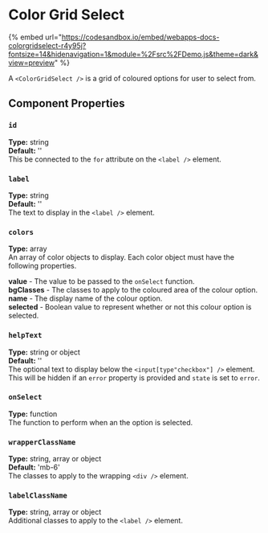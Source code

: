 # Color Grid Select

{% embed url="https://codesandbox.io/embed/webapps-docs-colorgridselect-r4y95j?fontsize=14&hidenavigation=1&module=%2Fsrc%2FDemo.js&theme=dark&view=preview" %}

A `<ColorGridSelect />` is a grid of coloured options for user to select from.

## Component Properties

### `id`

**Type:** string\
**Default:** ''\
This be connected to the `for` attribute on the `<label />` element.

### `label`

**Type:** string\
**Default:** ''\
The text to display in the `<label />` element.

### `colors`

**Type:** array\
An array of color objects to display. Each color object must have the following properties.

**value** - The value to be passed to the `onSelect` function.\
**bgClasses** - The classes to apply to the coloured area of the colour option.\
**name** - The display name of the colour option.\
**selected** - Boolean value to represent whether or not this colour option is selected.

### `helpText`

**Type:** string or object\
**Default:** ''\
The optional text to display below the `<input[type"checkbox"] />` element.\
This will be hidden if an `error` property is provided and `state` is set to `error`.

### `onSelect`

**Type:** function\
The function to perform when an the option is selected.

### `wrapperClassName`

**Type:** string, array or object\
**Default:** 'mb-6'\
The classes to apply to the wrapping `<div />` element.

### `labelClassName`

**Type:** string, array or object\
Additional classes to apply to the `<label />` element.

